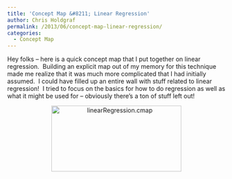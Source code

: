 ```yaml
---
title: 'Concept Map &#8211; Linear Regression'
author: Chris Holdgraf
permalink: /2013/06/concept-map-linear-regression/
categories:
  - Concept Map
---
```

Hey folks &#8211; here is a quick concept map that I put together on linear regression.  Building an explicit map out of my memory for this technique made me realize that it was much more complicated that I had initially assumed.  I could have filled up an entire wall with stuff related to linear regression!  I tried to focus on the basics for how to do regression as well as what it might be used for &#8211; obviously there&#8217;s a ton of stuff left out!

<p style="text-align: center;">
  <a href="http://teaching.software-carpentry.org/wp-content/uploads/2013/06/linearRegression.cmap_.jpg"><img class="size-medium wp-image-2998 aligncenter" alt="linearRegression.cmap" src="http://teaching.software-carpentry.org/wp-content/uploads/2013/06/linearRegression.cmap_-300x152.jpg" width="300" height="152" /></a>
</p>
